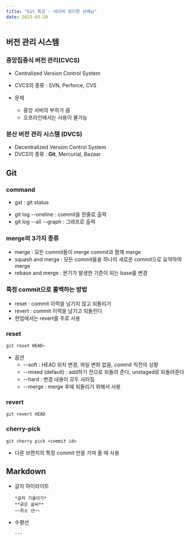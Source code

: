 ```yaml
---
title: "Git 특강 - 네이버 정다현 선배님"
date: 2023-03-20
---
```


## 버전 관리 시스템

### 중앙집중식 버전 관리(CVCS)

- Centralized Version Control System
- CVCS의 종류 : SVN, Perforce, CVS

- 문제
  - 중앙 서버의 부하가 큼
  - 오프라인에서는 사용이 불가능

### 분산 버전 관리 시스템 (DVCS)

- Decentralized Version Control System
- DVCS의 종류 : **Git**, Mercurial, Bazaar

## Git

### command

- gst : git status

* git log --oneline : commit을 한줄로 출력
* git log --all --graph : 그래프로 출력

### merge의 3가지 종류

- merge : 모든 commit들이 merge commit과 함께 merge
- squash and merge : 모든 commit들을 하나의 새로운 commit으로 요약하여 merge
- rebase and merge : 분기가 발생한 기준이 되는 base를 변경

### 특정 commit으로 롤백하는 방법

- reset : commit 이력을 남기지 않고 되돌리기
- revert : commit 이력을 남기고 되돌린다
- 현업에서는 revert를 주로 사용

### reset

```
git reset HEAD~
```

- 옵션
  - --soft : HEAD 위치 변경, 파일 변화 없음, commit 직전의 상황
  - --mixed (default) : add하기 전으로 되돌려 준다, unstaged로 되돌려준다
  - --hard : 변경 내용이 모두 사라짐
  - --merge : merge 후에 되돌리기 위해서 사용

### revert

```
git revert HEAD
```

### cherry-pick

```
git cherry pick <commit id>
```

- 다른 브랜치의 특정 commit 만을 가져 올 때 사용

## Markdown

- 글자 하이라이트
  ```
  *글자 기울이기*
  **굵은 글씨**
  ~~취소 선~~
  ```

* 수평선
  ```
  ---
  ```
